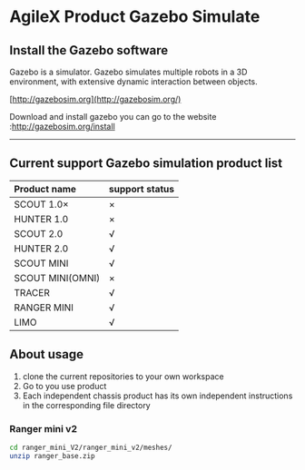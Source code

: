 # AgileX Product Gazebo Simulate



## Install the Gazebo software

Gazebo is  a simulator. Gazebo simulates multiple robots in a 3D environment, with extensive dynamic interaction between objects.

[http://gazebosim.org](http://gazebosim.org/)

Download and install gazebo you can go to the website :http://gazebosim.org/install

------



## Current support Gazebo simulation product list

| Product name     | support status |
| :--------------- | -------------- |
| SCOUT 1.0×       | ×              |
| HUNTER 1.0       | ×              |
| SCOUT 2.0        | √              |
| HUNTER 2.0       | √              |
| SCOUT MINI       | √              |
| SCOUT MINI(OMNI) | ×              |
| TRACER           | √              |
| RANGER MINI      | √              |
| LIMO             | √              |



## About usage

1) clone the current repositories to your own workspace
2) Go to you use product
3) Each independent chassis product has its own independent instructions in the corresponding file directory

### Ranger mini v2

``` bash
cd ranger_mini_V2/ranger_mini_v2/meshes/
unzip ranger_base.zip
```
